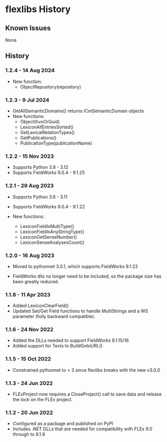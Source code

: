 # flexlibs History

## Known Issues

None

## History

### 1.2.4 - 14 Aug 2024

+ New function:
    + ObjectRepository(repository)

### 1.2.3 - 9 Jul 2024

+ GetAllSemanticDomains() returns ICmSemanticDomain objects
+ New functions:
    + Object(hvoOrGuid)
    + LexiconAllEntriesSorted()
    + GetLexicalRelationTypes()
    + GetPublications()
    + PublicationType(publicationName)

### 1.2.2 - 15 Nov 2023

+ Supports Python 3.8 - 3.12
+ Supports FieldWorks 9.0.4 - 9.1.25

### 1.2.1 - 29 Aug 2023

+ Supports Python 3.6 - 3.11
+ Supports FieldWorks 9.0.4 - 9.1.22

+ New functions:
    + LexiconFieldIsMultiType() 
    + LexiconFieldIsAnyStringType()
    + LexiconGetSenseNumber()
    + LexiconSenseAnalysesCount()

### 1.2.0 - 16 Aug 2023

+ Moved to pythonnet 3.0.1, which supports FieldWorks 9.1.22

+ FieldWorks dlls no longer need to be included, so the package size 
  has been greatly reduced.

### 1.1.8 - 11 Apr 2023

+ Added LexiconClearField()
+ Updated Set/Get Field functions to handle MultiStrings and a WS 
  parameter (fully backward compatible).

### 1.1.6 - 24 Nov 2022

+ Added the DLLs needed to support FieldWorks 9.1.15/16
+ Added support for Texts to BuildGotoURL()

### 1.1.5 - 15 Oct 2022

+ Constrained pythonnet to < 3 since flexlibs breaks with the new v3.0.0 

### 1.1.3 - 24 Jun 2022

+ FLExProject now requires a CloseProject() call to save data and
  release the lock on the FLEx project.

### 1.1.2 - 20 Jun 2022

+ Configured as a package and published on PyPI
+ Includes .NET DLLs that are needed for compatibility with FLEx 9.0
  through to 9.1.9
  